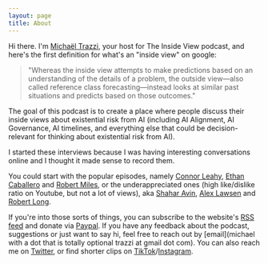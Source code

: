 ```yaml
---
layout: page
title: About
---
```


Hi there. I'm [Michaël Trazzi](https://michaeltrazzi.com), your host for The Inside View podcast, and here's the first definition for what's an "inside view" on google:

> "Whereas the inside view attempts to make predictions based on an understanding of the details of a problem, the outside view—also called reference class forecasting—instead looks at similar past situations and predicts based on those outcomes."

The goal of this podcast is to create a place where people discuss their inside views about existential risk from AI (including AI Alignment, AI Governance, AI timelines, and everything else that could be decision-relevant for thinking about existential risk from AI).

I started these interviews because I was having interesting conversations online and I thought it made sense to record them.

You could start with the popular episodes, namely [Connor Leahy](https://theinsideview.ai/connor2), [Ethan](https://theinsideview.ai/ethan2) [Caballero](https://theinsideview.ai/ethan) and [Robert Miles](https://theinsideview.ai/rob), or the underappreciated ones (high like/dislike ratio on Youtube, but not a lot of views), aka [Shahar Avin](https://theinsideview.ai/shahar), [Alex Lawsen](https://theinsideview.ai/alex) and [Robert Long](https://theinsideview.ai/roblong).

If you're into those sorts of things, you can subscribe to the website's [RSS feed](https://theinsideview.ai/feed.xml) and donate via [Paypal](https://paypal.me/michaeltrazzi). If you have any feedback about the podcast, suggestions or just want to say hi, feel free to reach out by [email](michael with a dot that is totally optional trazzi at gmail dot com). You can also reach me on [Twitter](https://twitter.com/MichaelTrazzi), or find shorter clips on [TikTok](https://www.tiktok.com/@theinsideview.ai)/[Instagram](http://instagram.com/theinsideview.ai).
